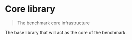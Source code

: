 # Core library
> The benchmark core infrastructure

The base library that will act as the core of the benchmark.